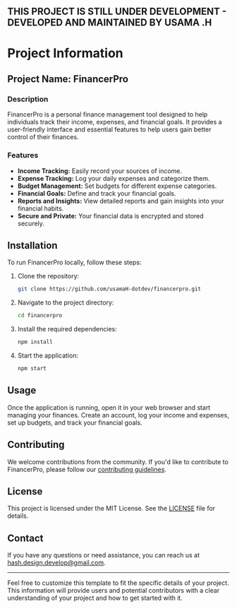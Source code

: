 THIS PROJECT IS STILL UNDER DEVELOPMENT  - DEVELOPED AND MAINTAINED BY USAMA .H
---

# Project Information

## Project Name: FinancerPro

### Description

FinancerPro is a personal finance management tool designed to help individuals track their income, expenses, and financial goals. It provides a user-friendly interface and essential features to help users gain better control of their finances.

### Features

- **Income Tracking:** Easily record your sources of income.
- **Expense Tracking:** Log your daily expenses and categorize them.
- **Budget Management:** Set budgets for different expense categories.
- **Financial Goals:** Define and track your financial goals.
- **Reports and Insights:** View detailed reports and gain insights into your financial habits.
- **Secure and Private:** Your financial data is encrypted and stored securely.

## Installation

To run FinancerPro locally, follow these steps:

1. Clone the repository:

   ```bash
   git clone https://github.com/usamaH-dotdev/financerpro.git
   ```

2. Navigate to the project directory:

   ```bash
   cd financerpro
   ```

3. Install the required dependencies:

   ```bash
   npm install
   ```

4. Start the application:

   ```bash
   npm start
   ```

## Usage

Once the application is running, open it in your web browser and start managing your finances. Create an account, log your income and expenses, set up budgets, and track your financial goals.

## Contributing

We welcome contributions from the community. If you'd like to contribute to FinancerPro, please follow our [contributing guidelines](CONTRIBUTING.md).

## License

This project is licensed under the MIT License. See the [LICENSE](LICENSE) file for details.

## Contact

If you have any questions or need assistance, you can reach us at [hash.design.develop@gmail.com](mailto:hash.design.develop@gmail.com).

---

Feel free to customize this template to fit the specific details of your project. This information will provide users and potential contributors with a clear understanding of your project and how to get started with it.
